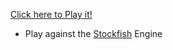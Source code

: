 [Click here to Play it!](https://chess.rodolfoi.tech/)

-   Play against the [Stockfish](https://github.com/nmrugg/stockfish.js/) Engine


